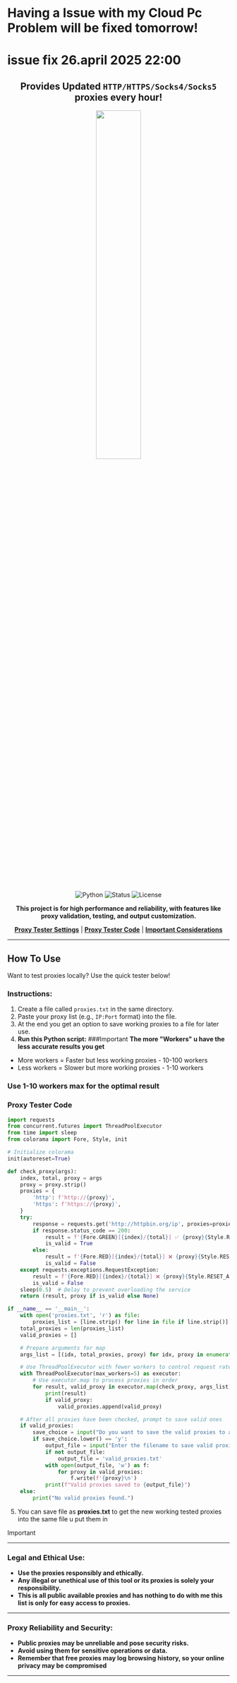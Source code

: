# Having a Issue with my Cloud Pc Problem will be fixed tomorrow!

# issue fix 26.april 2025 22:00

<div align="center">

## Provides Updated `HTTP/HTTPS/Socks4/Socks5` proxies every hour!
    
<img src="https://github.com/user-attachments/assets/d6ad457b-87de-4b76-8886-402b7c4bfab5" style="width:45%;">

![Python](https://img.shields.io/badge/Python-3.x-blue)
![Status](https://img.shields.io/badge/Status-Active-green)
![License](https://img.shields.io/badge/License-MIT-brightgreen)

**This project is for high performance and reliability, with features like proxy validation, testing, and output customization.**
 
 **[Proxy Tester Settings](#how-to-use)** | **[Proxy Tester Code](#proxy-tester-code)** | **[Important Considerations](#important)** 

---
</div>

## How To Use

Want to test proxies locally? Use the quick tester below! 

### Instructions:
1. Create a file called `proxies.txt` in the same directory.
2. Paste your proxy list (e.g., `IP:Port` format) into the file.
3. At the end you get an option to save working proxies to a file for later use.
4. **Run this Python script:**
###Important
**The more "Workers" u have the less accurate results you get**
- More workers = Faster but less working proxies - 10-100 workers
- Less workers = Slower but more working proxies - 1-10 workers
### Use 1-10 workers max for the optimal result

### Proxy Tester Code
```python
import requests
from concurrent.futures import ThreadPoolExecutor
from time import sleep
from colorama import Fore, Style, init

# Initialize colorama
init(autoreset=True)

def check_proxy(args):
    index, total, proxy = args
    proxy = proxy.strip()
    proxies = {
        'http': f'http://{proxy}',
        'https': f'https://{proxy}',
    }
    try:
        response = requests.get('http://httpbin.org/ip', proxies=proxies, timeout=5)
        if response.status_code == 200:
            result = f'{Fore.GREEN}[{index}/{total}] ✅ {proxy}{Style.RESET_ALL}'
            is_valid = True
        else:
            result = f'{Fore.RED}[{index}/{total}] ❌ {proxy}{Style.RESET_ALL}'
            is_valid = False
    except requests.exceptions.RequestException:
        result = f'{Fore.RED}[{index}/{total}] ❌ {proxy}{Style.RESET_ALL}'
        is_valid = False
    sleep(0.5)  # Delay to prevent overloading the service
    return (result, proxy if is_valid else None)

if __name__ == '__main__':
    with open('proxies.txt', 'r') as file:
        proxies_list = [line.strip() for line in file if line.strip()]
    total_proxies = len(proxies_list)
    valid_proxies = []

    # Prepare arguments for map
    args_list = [(idx, total_proxies, proxy) for idx, proxy in enumerate(proxies_list, start=1)]

    # Use ThreadPoolExecutor with fewer workers to control request rate
    with ThreadPoolExecutor(max_workers=5) as executor:
        # Use executor.map to process proxies in order
        for result, valid_proxy in executor.map(check_proxy, args_list):
            print(result)
            if valid_proxy:
                valid_proxies.append(valid_proxy)

    # After all proxies have been checked, prompt to save valid ones
    if valid_proxies:
        save_choice = input("Do you want to save the valid proxies to a file? (y/n): ")
        if save_choice.lower() == 'y':
            output_file = input("Enter the filename to save valid proxies (default: valid_proxies.txt): ").strip()
            if not output_file:
                output_file = 'valid_proxies.txt'
            with open(output_file, 'w') as f:
                for proxy in valid_proxies:
                    f.write(f'{proxy}\n')
            print(f"Valid proxies saved to {output_file}")
    else:
        print("No valid proxies found.")

```

5. You can save file as **proxies.txt** to get the new working tested proxies into the same file u put them in

<a name="important"></a>
> [!Important]
> 
> ---
> ### Legal and Ethical Use:
> - **Use the proxies responsibly and ethically.**
> - **Any illegal or unethical use of this tool or its proxies is solely your responsibility.**
> - **This is all public available proxies and has nothing to do with me this list is only for easy access to proxies.**
> ---
> ### Proxy Reliability and Security:
> - **Public proxies may be unreliable and pose security risks.**
> - **Avoid using them for sensitive operations or data.**
> - **Remember that free proxies may log browsing history, so your online privacy may be compromised**
> ---

